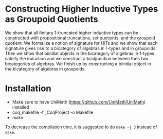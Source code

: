 # Constructing Higher Inductive Types as Groupoid Quotients

We show that all finitary 1-truncated higher inductive types can be constructed with propositional truncations, set quotients, and the groupoid quotient. We formalize a notion of signature for HITs and we show that each signature gives rise to a bicategory of algebras in 1-types and in groupoids. Then we show that biinitial objects in the bicategory of algebras in 1-types satisfy the induction and we construct a biadjunction between thes two bicategories of algebras. We finish up by constructing a biinitial object in the bicategory of algebras in groupoids.

# Installation

- Make sure to have UniMath (https://github.com/UniMath/UniMath) installed
- coq_makefile -f _CoqProject -o Makefile
- make

To decrease the compilation time, it is suggested to do `make -j 3` instead of `make`.